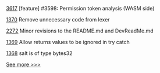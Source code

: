 
[3617](https://github.com/hyperledger/iroha/pull/3617) [feature] #3598: Permission token analysis (WASM side)

[1370](https://github.com/hyperledger/solang/pull/1370) Remove unnecessary code from lexer

[2272](https://github.com/hyperledger/aries-cloudagent-python/pull/2272) Minor revisions to the README.md and DevReadMe.md

[1369](https://github.com/hyperledger/solang/pull/1369) Allow returns values to be ignored in try catch

[1368](https://github.com/hyperledger/solang/pull/1368) salt is of type bytes32


[See more >>>](https://start-here.hyperledger.org/pull-requests)
